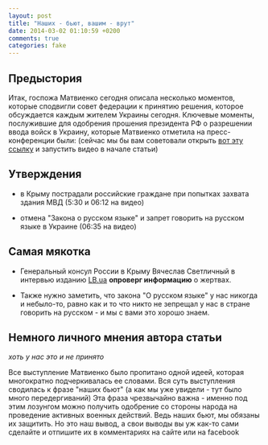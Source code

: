 ```yaml
---
layout: post
title: "Наших - бьют, вашим - врут"
date: 2014-03-02 01:10:59 +0200
comments: true
categories: fake
---
```

## Предыстория

Итак, госпожа Матвиенко сегодня описала несколько моментов, которые сподвигли совет федерации к принятию решения, которое обсуждается каждым жителем Украины сегодня. Ключевые моменты, послужившие для одобрения прошения президента РФ о разрешении ввода войск в Украину, которые Матвиенко отметила на пресс-конференции были:
(сейчас мы бы вам советовали открыть [вот эту ссылку](http://lifenews.ru/news/128189) и запустить видео в начале статьи)
## Утверждения
- в Крыму пострадали российские граждане при попытках захвата здания МВД (5:30 и 06:12 на видео)

- отмена "Закона о русском языке" и запрет говорить на русском языке в Украине (06:35 на видео)

## Самая мякотка
- Генеральный консул России в Крыму Вячеслав Светличный в интервью изданию [LB.ua](http://society.lb.ua/accidents/2014/03/01/257781_genkonsul_rossii_krimu.html) **опроверг информацию** о жертвах.

- Также нужно заметить, что закона "О русском языке" у нас никогда и небыло-то, равно как и то что никто не зепрещал у нас в стране говорить на русском - и мы с вами это хорошо знаем.

## Немного личного мнения автора статьи
_хоть у нас это и не принято_

Все выступление Матвиенко было пропитано одной идеей, которая многократно подчеркивалась ее словами. Вся суть выступления сводилась к фразе "наших бьют" (а как мы уже увидели - тут было много передергиваний)
Эта фраза чрезвычайно важна - именно под этим лозунгом можно получить одобрение со стороны народа на проведение активных военных действий. Ведь наших бьют, мы обязаны их защитить. Но это наш вывод, а свои выводы вы уж как-то сами сделайте и отпишите их в комментариях на сайте или на facebook
